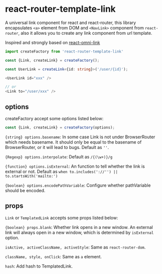 # react-router-template-link

A universal link component for react and react-router, this library encapsulates `<a>` element from DOM and `<NavLink>` component from `react-router`, also it allows you to create any link component from url template.

Inspired and strongly based on [react-omni-link](https://github.com/ecomfe/react-omni-link)

```typescript jsx
import createFactory from 'react-router-template-link'

const {Link, createLink} = createFactory();

const UserLink = createLink<{id: string}>('/user/{id}');

<UserLink id="xxx" />

// or
<Link to="/user/xxx" />
```

## options

createFactory accept some options listed below:

```typescript jsx
const {Link, createLink} = createFactory(options);
```

`{string} options.basename`: In some case Link is not under BrowserRouter which needs basename. It should only be equal to the basename of BrowserRouter, or it will lead to bugs. Default as `''`.

`{Regexp} options.interpolate`: Default as `/{(\w+)}/g`

`{function} options.isExternal`: An function to tell whether the link is external or not. Default as `when to.includes('://'') || to.startsWith('mailto:')`

`{boolean} options.encodePathVariable`: Configure whether pathVariable should be encoded.

## props

`Link` or `TemplatedLink` accepts some props listed below:

`{boolean} props.blank`: Whether link opens in a new window. An external link will always open in a new window, which is determined by `isExternal` option.

`isActive, activeClassName, activeStyle`: Same as `react-router-dom`.

`className, style, onClick`: Same as `a` element.

`hash`: Add hash to TemplatedLink.
